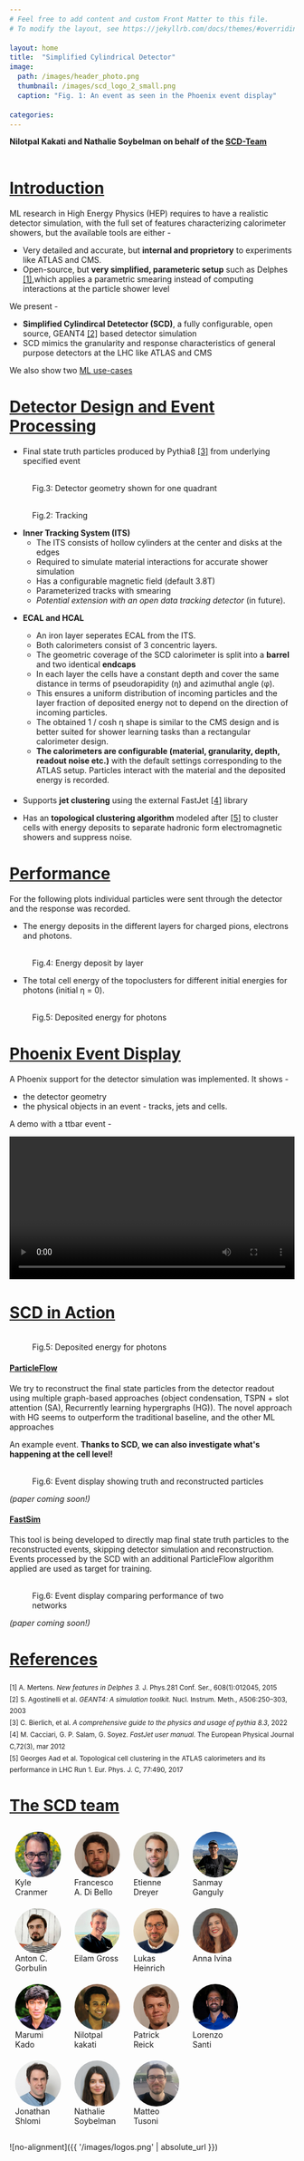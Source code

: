 ```yaml
---
# Feel free to add content and custom Front Matter to this file.
# To modify the layout, see https://jekyllrb.com/docs/themes/#overriding-theme-defaults

layout: home
title:  "Simplified Cylindrical Detector"
image: 
  path: /images/header_photo.png
  thumbnail: /images/scd_logo_2_small.png
  caption: "Fig. 1: An event as seen in the Phoenix event display"

categories:
---
```

<!-- <div align="center">
Nilotpal Kakati and Nathalie Soybelman on behalf of the [SCD-Team](#the-scd-team)
</div>
<br /> -->

__Nilotpal Kakati and Nathalie Soybelman on behalf of the [SCD-Team](#the-scd-team)__


<!-- # Introduction

Currently, ML research in HEP is limited by the publicly available simulation tools. Most methods are developed using very simplified simulation setups like Delphes [[1]](#delphes) that applies a parametric smearing but does not take into account interactions between particles and detector material.

In order to fully exploit the potential of ML R&D it is necessary to have an as realistic setup as possible. Since internal detector simulations, of e.g. the ATLAS collaboration, are proprietary, a common, publicly available detector simulation is desired.

We present a fully configurable, open source, GEANT4 [[2]](#geant) based detector simulation for such HEP analysis. This detailed simulation infrastructure provides a reasonable foundation for the development of new experimental techniques. The calorimeter simulation mimics the granularity and response characteristics of general purpose detectors at the LHC. [Two use-cases](#ml-applications) based on data from the SCD are presented: first, an ML-based global particle reconstruction which shows potential to outperform traditional approaches. Second, a fast simulation model transforming a set of truth particles into a set of reconstructed particles. -->

<p style="margin-bottom:15mm;"></p>

# [Introduction](#introduction)

ML research in High Energy Physics (HEP) requires to have a realistic detector simulation, with the full set of features characterizing calorimeter showers, but the available tools are either - 
- Very detailed and accurate, but __internal and proprietory__ to experiments like ATLAS and CMS.
- Open-source, but __very simplified, parameteric setup__ such as Delphes [[1]](#delphes),which applies a parametric smearing
instead of computing interactions at the particle shower level
<!-- like Delphes  that do not take into account interactions between particles and detector material. -->

We present -
- __Simplified Cylindircal Detetector (SCD)__, a fully configurable, open source, GEANT4 [[2]](#geant) based detector simulation
- SCD mimics the granularity and response characteristics of general purpose detectors at the LHC like ATLAS and CMS

We also show two [ML use-cases](#scd-in-action) 

<!-- - an ML-based global particle reconstruction which shows potential to outperform traditional approaches
- a fast simulation model transforming a set of truth particles into a set of reconstructed particles -->

<p style="margin-bottom:10mm;"></p>

# [Detector Design and Event Processing](#detector-design-and-event-processing)

- Final state truth particles produced by Pythia8 [[3]](#pyth) from underlying specified event

<figure style="width: 80%" class="align-center">
  <img src="{{ '/images/scd_yz.png' | absolute_url }}" alt="">
  <figcaption>Fig.3: Detector geometry shown for one quadrant</figcaption>
</figure> 

<!-- - **Inner Tracking System (ITS)** Particles pass through the ITS which consists of hollow cylinders at the center and disks at the edges. A smearing to the charged particle tracks is applied and material interactions are simulated. The hits, however, are not used for tracking though a potential extension with an open data tracking detector can be considered. -->

<figure style="width: 80%" class="align-center">
  <img src="{{ '/images/tracks.png' | absolute_url }}" alt="">
  <figcaption>Fig.2: Tracking</figcaption>
</figure> 

- **Inner Tracking System (ITS)** 
  - The ITS consists of hollow cylinders at the center and disks at the edges
  - Required to simulate material interactions for accurate shower simulation
  - Has a configurable magnetic field (default 3.8T)
  - Parameterized tracks with smearing
  - _Potential extension with an open data tracking detector_ (in future).

<!-- - **ECAL and HCAL** The calorimeter system lies on top of an iron layer seperating it from the ITS. Both calorimeters consist of 3 layers. In each layer the cells have a constant depth and cover the same distance in terms of pseudorapidity and azimuthal angle. This ensures a uniform distribution of incoming particles and the layer fraction of deposited energy not to depend on the direction of incoming particles. The obtained cosine hyperbolic shape is similar to the ATLAS and CMS design and is better suited for shower learning tasks than a rectangular calorimeter design. The granularity and material composition is configurable with the default settings corresponding to the ATLAS setup. Particles interact with the material and the deposited energy is recorded. -->

- **ECAL and HCAL** 


  - An iron layer seperates ECAL from the ITS. 
  - Both calorimeters consist of 3 concentric layers. 
  - The geometric coverage of the SCD calorimeter is split into a __barrel__ and two identical __endcaps__
  <!-- - (0.0 < |η| < 1.5) and two identical endcap (1.5 < |η| < 3.0) regions  -->
  - In each layer the cells have a constant depth and cover the same distance in terms of pseudorapidity (&eta;) and azimuthal angle (&phi;). 
  - This ensures a uniform distribution of incoming particles and the layer fraction of deposited energy not to depend on the direction of incoming particles. 
  - The obtained 1 / cosh &eta; shape is similar to the CMS design and is better suited for shower learning tasks than a rectangular calorimeter design. 
  - **The calorimeters are configurable (material, granularity, depth, readout noise etc.)** with the default settings corresponding to the ATLAS setup. Particles interact with the material and the deposited energy is recorded.

<p style="margin-bottom:5mm;"></p>

- Supports __jet clustering__ using the external FastJet [[4]](#fastj) library

- Has an __topological clustering algorithm__ modeled after [[5]](#topo) to cluster cells with energy deposits to separate hadronic form electromagnetic showers and suppress noise.

<p style="margin-bottom:10mm;"></p>

# [Performance](#performance)

For the following plots individual particles were sent through the detector and the response was recorded.

- The energy deposits in the different layers for charged pions, electrons and photons.

<figure style="width: 80%" class="align-center">
  <img src="{{ '/images/layerdeposit.png' | absolute_url }}" alt="">
  <figcaption>Fig.4: Energy deposit by layer</figcaption>
</figure>

- The total cell energy of the topoclusters for different initial energies for photons (initial &eta; = 0). 

<figure style="width: 80%" class="align-center">
  <img src="{{ '/images/energy_cell_sum.png' | absolute_url }}" alt="">
  <figcaption>Fig.5: Deposited energy for photons</figcaption>
</figure> 

<p style="margin-bottom:10mm;"></p>

# [Phoenix Event Display](#phoenix-event-display)

A Phoenix support for the detector simulation was implemented. It shows - 
  - the detector geometry
  - the physical objects in an event - tracks, jets and cells. 

A demo with a ttbar event -

<video width="100%" controls>
  <source src="images/detector_sim.mp4" type="video/mp4">
</video>

<p style="margin-bottom:10mm;"></p>

# [SCD in Action](#scd-in-action)

<figure style="width: 100%" class="align-center">
  <img src="{{ '/images/EHEP_pipeline.png' | absolute_url }}" alt="">
  <figcaption>Fig.5: Deposited energy for photons</figcaption>
</figure> 

<!-- - **ParticleFlow** The task is to reconstruct particles from the detector response to predict the set of final state particles. The main objective is to provide SCD data as input and obtain the reconstructed objects. -->

#### [ParticleFlow](#particleflow)

We try to reconstruct the final state particles from the detector readout using multiple graph-based approaches (object condensation, TSPN + slot attention (SA), Recurrently learning hypergraphs (HG)). The novel approach with HG seems to outperform the traditional baseline, and the other ML approaches

An example event. __Thanks to SCD, we can also investigate what's happening at the cell level!__ 

<figure style="width: 100%" class="align-center">
  <img src="{{ '/images/PF_result.png' | absolute_url }}" alt="">
  <figcaption>Fig.6: Event display showing truth and reconstructed particles </figcaption>
</figure> 

 _(paper coming soon!)_

#### [FastSim](#fastsim)

This tool is being developed to directly map final state truth particles to the reconstructed events, skipping detector simulation and reconstruction. Events processed by the SCD with an additional ParticleFlow algorithm applied are used as target for training. 

<figure style="width: 80%" class="align-center">
  <img src="{{ '/images/FS_result.png' | absolute_url }}" alt="">
  <figcaption>Fig.6: Event display comparing performance of two networks </figcaption>
</figure> 

 _(paper coming soon!)_

<p style="margin-bottom:10mm;"></p>

# [References](#references)

<sub><a name="delphes">[1]</a> A. Mertens. *New features in Delphes 3.* J. Phys.281 Conf. Ser., 608(1):012045, 2015</sub><br/>
<sub><a name="geant">[2]</a> S. Agostinelli et al. *GEANT4: A simulation toolkit.* Nucl. Instrum. Meth., A506:250–303, 2003</sub><br/>
<sub><a name="pyth">[3]</a> C. Bierlich, et al. *A comprehensive guide to the physics and usage of pythia 8.3*, 2022</sub><br/>
<sub><a name="fastj">[4]</a> M. Cacciari, G. P. Salam, G. Soyez. *FastJet user manual.* The European Physical Journal C,72(3), mar 2012</sub><br/>
<sub><a name="topo">[5]</a> Georges Aad et al. Topological cell clustering in the ATLAS calorimeters and its performance in LHC Run 1. Eur. Phys. J. C, 77:490, 2017</sub><br/>

<p style="margin-bottom:10mm;"></p>

# [The SCD team](#the-scd-team)

<!-- <sub>Francesco A. di Bello, Etienne Dreyer, Sanmay Ganguly, Eilam Gross, Lukas Heinrich, Anna Ivina, Marumi Kado, Nilotpal Kakati, Patrick Rieck, Lorenzo Santi, Nathalie Soybelman, Matteo Tusoni</sub> -->

<style>
  .avatar {
    vertical-align: middle;
    width: 100%;
    height: 100%;
    border-radius: 50%;
    /* -webkit-filter: grayscale(100%);
    filter: grayscale(100%); */
  }

  .avatar_figure {
    vertical-align: top;
    display: inline-block;
    /* border: 1px dotted gray; */
    margin: 10px; 
    /* width: 80px; */
    width: 16%
  }

  .avatar_caption {
    /* border: 1px dotted blue; */
    text-align: middle;
  }
}</style>


<!-- <div class="container">
  <img src="images/Nilotpal_BW.png" alt="Nilotpal Kakati" class="avatar">
  <img src="images/Nilotpal_BW.png" alt="Nilotpal Kakati" class="avatar">
</div> -->

<!-- <div class="container"> -->
<div>

  <figure class="avatar_figure">
    <img src='images/team/kyle.png' alt='missing' class="avatar">
    <figcaption class="avatar_caption">
      Kyle Cranmer
    </figcaption>
  </figure>

  <figure class="avatar_figure">
    <img src='images/team/francesco.png' alt='missing' class="avatar">
    <figcaption class="avatar_caption">
      Francesco A. Di Bello
    </figcaption>
  </figure>

  <figure class="avatar_figure">
    <img src='images/team/etienne.png' alt='missing' class="avatar">
    <figcaption class="avatar_caption">
      Etienne Dreyer
    </figcaption>
  </figure>

  <figure class="avatar_figure">
    <img src='images/team/sanmay.png' alt='missing' class="avatar">
    <figcaption class="avatar_caption">
      Sanmay Ganguly
    </figcaption>
  </figure>

  <figure class="avatar_figure">
    <img src='images/team/anton.png' alt='missing' class="avatar">
    <figcaption class="avatar_caption">
      Anton C. Gorbulin
    </figcaption>
  </figure>

  <figure class="avatar_figure">
    <img src='images/team/eilam.png' alt='missing' class="avatar">
    <figcaption class="avatar_caption">
      Eilam Gross
    </figcaption>
  </figure>

  <figure class="avatar_figure">
    <img src='images/team/lukas.png' alt='missing' class="avatar">
    <figcaption class="avatar_caption">
      Lukas Heinrich
    </figcaption>
  </figure>

  <figure class="avatar_figure">
    <img src='images/team/anna.png' alt='missing' class="avatar">
    <figcaption class="avatar_caption">
      Anna Ivina
    </figcaption>
  </figure>

  <figure class="avatar_figure">
    <img src='images/team/marumi.png' alt='missing' class="avatar">
    <figcaption class="avatar_caption">
      Marumi Kado
    </figcaption>
  </figure>

  <figure class="avatar_figure">
    <img src='images/team/Nilotpal.png' alt='missing' class="avatar">
    <figcaption class="avatar_caption">
      Nilotpal kakati
    </figcaption>
  </figure>

  <figure class="avatar_figure">
    <img src='images/team/patrick.png' alt='missing' class="avatar">
    <figcaption class="avatar_caption">
      Patrick Reick
    </figcaption>
  </figure>

  <figure class="avatar_figure">
    <img src='images/team/lorenzo.png' alt='missing' class="avatar">
    <figcaption class="avatar_caption">
      Lorenzo Santi
    </figcaption>
  </figure>

  <figure class="avatar_figure">
    <img src='images/team/jonathan.png' alt='missing' class="avatar">
    <figcaption class="avatar_caption">
      Jonathan Shlomi
    </figcaption>
  </figure>

  <figure class="avatar_figure">
    <img src='images/team/nathalie.png' alt='missing' class="avatar">
    <figcaption class="avatar_caption">
      Nathalie Soybelman
    </figcaption>
  </figure>

  <figure class="avatar_figure">
    <img src='images/team/matteo.png' alt='missing' class="avatar">
    <figcaption class="avatar_caption">
      Matteo Tusoni
    </figcaption>
  </figure>

</div>


<!-- <div class="container">
  <img src="images/Nilotpal_BW.png" alt="Avatar" style="border-radius:50%;width:20%" figcaption="Nilotpal kakati">
  <img src="images/Nilotpal_BW.png" alt="Avatar">
</div> -->

<p style="margin-bottom:0.5cm;"></p>

![no-alignment]({{ '/images/logos.png' | absolute_url }})
